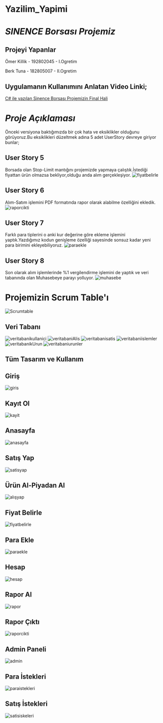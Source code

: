 # Yazilim_Yapimi
# *SINENCE Borsası Projemiz*

## Projeyi Yapanlar
Ömer Killik - 192802045 - I.Ogretim

Berk Tuna - 182805007 - II.Ogretim

## Uygulamanın Kullanımını Anlatan Video Linki;
[C# ile yazılan Sinence Borsası Projemizin Final Hali](https://youtu.be/-4vTdCO7WU8)
# *Proje Açıklaması*
Önceki versiyona baktığımızda bir çok hata ve eksiklikler olduğunu görüyoruz.Bu eksiklikleri düzeltmek adına 5 adet UserStory devreye giriyor bunlar;
## User Story 5
Borsada olan Stop-Limit mantığını projemizde yapmaya çalıştık.İstediği fiyattan ürün olmazsa bekliyor,olduğu anda alım gerçekleşiyor.
![fiyatbelirle](https://user-images.githubusercontent.com/70074665/122680162-919bd100-d1f6-11eb-89c7-629282ee5b2b.png)

## User Story 6
Alım-Satım işlemini PDF formatında rapor olarak alabilme özelliğini ekledik.
![raporcikti](https://user-images.githubusercontent.com/70074665/122680432-c5c3c180-d1f7-11eb-8bb6-b909ced8f0b1.png)

## User Story 7
Farklı para tiplerini o anki kur değerine göre ekleme işlemini yaptık.Yazdığımız kodun genişleme özelliği sayesinde sonsuz kadar yeni para birimini ekleyebiliyoruz. 
![paraekle](https://user-images.githubusercontent.com/70074665/122680342-4f26c400-d1f7-11eb-9621-fb9ef2ecf0b1.png)
## User Story 8
Son olarak alım işlemlerinde %1 vergilendirme işlemini de yaptık ve veri tabanında olan Muhasebeye parayı yolluyor.
![muhasebe](https://user-images.githubusercontent.com/70074665/122680823-f0af1500-d1f9-11eb-84d0-e96108e81be8.png)

# Projemizin Scrum Table'ı
![Scrumtable](https://user-images.githubusercontent.com/70074665/122679460-a1fe7c80-d1f3-11eb-90ad-4be0a12c4339.png)

## Veri Tabanı
![veritabanikullanici](https://user-images.githubusercontent.com/70074665/122679467-ad51a800-d1f3-11eb-98f0-e46d34c58d5f.png)
![veritabaniAlis](https://user-images.githubusercontent.com/70074665/122679476-b5a9e300-d1f3-11eb-9a91-934f0d6bdb8f.png)
![veritabanisatis](https://user-images.githubusercontent.com/70074665/122679481-bb9fc400-d1f3-11eb-90a4-7b23b9150278.png)
![veritabaniislemler](https://user-images.githubusercontent.com/70074665/122679492-c4909580-d1f3-11eb-9ccf-fe7f882b9cc9.png)
![veritabanikUrun](https://user-images.githubusercontent.com/70074665/122679499-c8bcb300-d1f3-11eb-9c18-7fb455551ee4.png)
![veritabaniurunler](https://user-images.githubusercontent.com/70074665/122679501-ca867680-d1f3-11eb-85d4-7a44246ed088.png)



## Tüm Tasarım ve Kullanım

## Giriş
![giris](https://user-images.githubusercontent.com/70074665/122679720-a11a1a80-d1f4-11eb-9875-9ae2f4053212.png)
## Kayıt Ol
![kayit](https://user-images.githubusercontent.com/70074665/122680216-d6c00300-d1f6-11eb-9531-0d0c8544402f.png)
## Anasayfa
![anasayfa](https://user-images.githubusercontent.com/70074665/122679762-c73fba80-d1f4-11eb-9df0-e62b4e560b5e.png)
## Satış Yap
![satisyap](https://user-images.githubusercontent.com/70074665/122679831-1259cd80-d1f5-11eb-827c-371954c1bf97.png)
## Ürün Al-Piyadan Al
![alışyap](https://user-images.githubusercontent.com/70074665/122680002-e4c15400-d1f5-11eb-972d-6f66d818a52f.png)
## Fiyat Belirle
![fiyatbelirle](https://user-images.githubusercontent.com/70074665/122680162-919bd100-d1f6-11eb-89c7-629282ee5b2b.png)
## Para Ekle
![paraekle](https://user-images.githubusercontent.com/70074665/122680342-4f26c400-d1f7-11eb-9621-fb9ef2ecf0b1.png)
## Hesap
![hesap](https://user-images.githubusercontent.com/70074665/122680352-58179580-d1f7-11eb-93a8-de5a5cd70ff2.png)
## Rapor Al
![rapor](https://user-images.githubusercontent.com/70074665/122680532-4682bd80-d1f8-11eb-8b36-851d535f39c3.png)
## Rapor Çıktı
![raporcikti](https://user-images.githubusercontent.com/70074665/122680432-c5c3c180-d1f7-11eb-8bb6-b909ced8f0b1.png)
## Admin Paneli
![admin](https://user-images.githubusercontent.com/70074665/122680361-5d74e000-d1f7-11eb-91b2-bf5bfa0fe76d.png)
## Para İstekleri
![paraistekleri](https://user-images.githubusercontent.com/70074665/122680493-1c310000-d1f8-11eb-845c-cf0df63edfa4.png)
## Satış İstekleri
![satisiskeleri](https://user-images.githubusercontent.com/70074665/122680497-1e935a00-d1f8-11eb-9bbd-b555956d9353.png)
